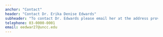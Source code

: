 ```yaml
---
anchor: "Contact"
header: "Contact Dr. Erika Denise Edwards"
subheader: "To contact Dr. Edwards please email her at the address provided below."
telephone: 03-0000-0001
email: eedwar27@uncc.edu
---
```


